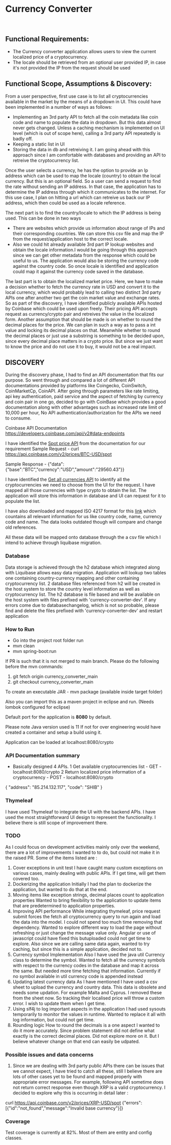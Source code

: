 # Currency Converter
<br />

## Functional Requirements:

* The Currency converter application allows users to view the current localized price of a cryptocurrency.
* The locale should be retrieved from an optional user provided IP, in case it's not provided the IP from the request should be used

## Functional Scope, Assumptions & Discovery:

From a user perspective, first use case is to list all cryptocurrencies available in the market by the means of a dropdown in UI. This could have been implemented in a number of ways as follows:

   - Implementing an 3rd party API to fetch all the coin metadata like coin code and name to populate the data in dropdown. But this data almost never gets changed. Unless a caching mechanism is implemented on UI level (which is out of scope here), calling a 3rd party API repeatedly is badly off.
   - Keeping a static list in UI
   - Storing the data in db and retreiving it. I am going ahead with this approach since I am comfortable with databases and providing an API to retreive the cryptocurrency list.
 
 
Once the user selects a currency, he has the option to provide an Ip address which can be used to map the locale (country) to obtain the local currency. But this is an optional field. So a user can send a request to find the rate without sending an IP address. In that case, the application has to determine the IP address through which it communicates to the internet. For this use case, I plan on hitting a url which can retreive us back our IP address, which then could be used as a locale reference.

The next part is to find the country/locale to which the IP address is being used. This can be done in two ways

  - There are websites which provide us information about range of IPs and their corresponding countries.
  We can store this csv file and map the IP from the request/application host to the correct locale.
  - Also we could hit already available 3rd part IP lookup websites and obtain the locale information.I  would be going through this approach since we can get other metadata from the response which could be useful to us. The application would also be storing the currency code against the country code. So once locale is identified and application could map it against the currency code saved in the database.
  
The last part is to obtain the localized market price. Here, we have to make a decision whether to fetch the currency rate in USD and convert it to the local currency, which would probably lead to calling two distinct 3rd party APIs one after another two get the coin market value and exchange rates. So as part of the discovery, I have identified publicly available APIs hosted by Coinbase which could be used upon freely. Their pricing API accepts request as currency/crypto pair and retreives the value in the localized form. Another assumption that should be made is on whether to round the decimal places for the price. We can plan in such a way as to pass a int value and locking its decimal places on that. Meanwhile whether to round the decimal places or just use a substring is something to be decided upon, since every decimal place matters in a crypto price. But since we just want to know the price and do not use it to buy, it would not be a real impact.

## DISCOVERY
During the discovery phase, I had to find an API documentation that fits our purpose. So went through and compared a lot of different API documentations provided by platforms like Coingecko, CoinSwitch, CoinMarketCp, CoinAPI. After going through parameters like rate limiting, api key authentication, paid service and the aspect of fetching by currency and coin pair in one go, decided to go with CoinBase which provides a good documentation along with other advantages such as increased rate limit of 10,000 per hour, No API authentication/authorization for the APIs we need to consume.

Coinbase API Documentation
https://developers.coinbase.com/api/v2#data-endpoints

I have identified the [Spot price API](https://developers.coinbase.com/api/v2#get-spot-price) from the documentation for our requirement
Sample Request - curl https://api.coinbase.com/v2/prices/BTC-USD/spot

Sample Response - {"data":{"base":"BTC","currency":"USD","amount":"29560.43"}}

I have identified the [Get all currencies API](https://api.pro.coinbase.com/currencies) to identify all the cryptocurrencies we need to choose from the UI for the request. I have mapped all those currencies with type crypto to obtain the list. The application will store this information in database and UI can request for it to populate the list.

I have also downloaded and mapped ISO 4217 format for this [link](https://gist.github.com/HarishChaudhari/4680482) which countains all relevant information for us like country code, name, currency code and name. The data looks outdated though will compare and change old references.

All these data will be mapped onto database through the a csv file which I intend to achieve through liquibase migration.

### Database

Data storage is achieved through the h2 database which integrated along with Liquibase allows easy data migration. Application will lookup two tables one containing country-currency mapping and other containing cryptocurrency list. 2 database files referenced from h2 will be created in the host system to store the country level information as well as cryptocurrency list. The h2 database is file based and will be available on the host system with files prefixed with 'currency-converter-dev'.
If any errors come due to databasechangelog, which is not so probable, please find and delete the files prefixed with 'currency-converter-dev' and restart application

### How to Run

* Go into the project root folder run
* mvn clean
* mvn spring-boot:run

If PR is such that it is not merged to main branch. Please do the following before the mvn commands:

1. git fetch origin currency_converter_main
2. git checkout currency_converter_main

To create an executable JAR - mvn package (available inside target folder)

Also you can import this as a maven project in eclipse and run. (Needs lombok configured for eclipse)

Default port for the application is **8080** by default.

Please note Java version used is 11
If not for over engineering would have created a container and setup a build using it.

Application can be loaded at localhost:8080/crypto


### API Documentation summary

* Basically designed 4 APIs.
1 Get available cryptocurrencies list - GET - localhost:8080/crypto
2 Return localized price information of a cryptocurrency - POST - localhost:8080/crypto

{
    "address": "85.214.132.117",
    "code": "SHIB"
}

### Thymeleaf

I have used Thymeleaf to integrate the UI with the backend APIs. I have used the most straightforward UI design to represent the functionality. I believe there is still scope of improvement there.

### TODO 

As I could focus on development activities mainly only over the weekend, there are a lot of improvements I wanted to to do, but could not make it in the raised PR. Some of the items listed are :

1. Cover exceptions in unit test
   I have caught many custom exceptions on various cases, mainly dealing with public APIs. If I get time, will get them covered too.
2. Dockerizing the application
   Initially I had the plan to dockerize the application, but wanted to do that at the end.
3. Moving items like exception strings, decimal places count to application properties
   Wanted to bring flexibility to the application to update items that are predetermined to application properties.
4.  Improving API performance
   While integrating thymeleaf, price request submit forces the fetch all cryptocurrency query to run again and load the data into the model. I     could not spend too much time removing that dependency. Wanted to explore different way to load the page without refreshing or just change the   message value only. Angular or use of javascript could have fixed this butuploaded could not get time to explore. Also since we are calling same data again, wanted to try caching, but since this is a simple application, decided not to.
5. Currency symbol Implementation
  Also I have used the java util Currency class to determine the symbol. Wanted to fetch all the currency symbols with respect to the currency codes in the database and map it across the same. But needed more time fetching that information. Currently if no symbol available in util currency code is appended instead
6. Updating latest currency data
  As I have mentioned I have used a csv sheet to upload the currency and country data. This data is obsolete and needs some updation. For example Malta and Cyprus. I removed these from the sheet now. So tracking their localised price will throw a custom error. I wish to update them when I get time.
7. Using slf4j to log important aspects in the application
   I had used sysouts temporarily to monitor the values in runtime. Wanted to replace it all with log information, but could not get time.
8. Rounding logic
   How to round the decimals is a one aspect I wanted to do it more accurately. Since problem statement did not define what exactly is the correct decimal places. Did not explore more on it. But I believe whatever change on that end can easily be udpated.
  
### Possible issues and data concerns
1. Since we are dealing with 3rd party public APIs there can be issues that we cannot expect, I have tried to catch all these, still I believe there are lots of other cases yet to be found and mapped properly with appropriate error messages.
For example, following API sometime does not return correct response even though XRP is a valid cryptocurrency. I decided to explore why this is occurring in detail later :

curl https://api.coinbase.com/v2/prices/XRP-USD/spot
{"errors":[{"id":"not_found","message":"Invalid base currency"}]}

### Coverage

 Test coverage is currently at 82%. Most of them are entity and config classes.


